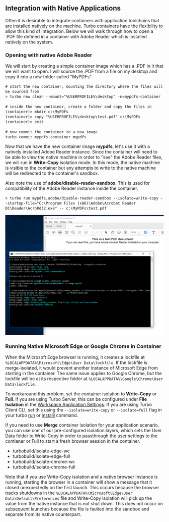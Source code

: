 ## Integration with Native Applications

Often it is desirable to integrate containers with application toolchains that are installed natively on the machine. Turbo containers have the flexibility to allow this kind of integration. Below we will walk through how to open a .PDF file defined in a container with Adobe Reader which is installed natively on the system.

### Opening with native Adobe Reader

We will start by creating a simple container image which has a .PDF in it that we will want to open. I will source the .PDF from a file on my desktop and copy it into a new folder called "MyPDFs".

```
# start the new container, mounting the directory where the files will be sourced from
> turbo new clean --mount="%USERPROFILE%\desktop" -n=mypdfs-container

# inside the new container, create a folder and copy the files in
(container)> mkdir c:\MyPDFs
(container)> copy "%USERPROFILE%\desktop\test.pdf" c:\MyPDFs
(container)> exit

# now commit the container to a new image
turbo commit mypdfs-container mypdfs
```

Now that we have the new container image **mypdfs**, let's use it with a natively installed Adobe Reader instance. Since the container will need to be able to view the native machine in order to "see" the Adobe Reader files, we will run in **Write-Copy** isolation mode. In this mode, the native machine is visible to the container but any attempts to write to the native machine will be redirected to the container's sandbox.

Also note the use of **adobe/disable-reader-sandbox**. This is used for compatibility of the Adobe Reader instance inside the container.

```
> turbo run mypdfs,adobe/disable-reader-sandbox --isolate=write-copy --startup-file="C:\Program Files (x86)\Adobe\Acrobat Reader DC\Reader\AcroRd32.exe" -- c:\MyPDFs\test.pdf
```

![Studio opening native adobe](../../images/reader1.png)

### Running Native Microsoft Edge or Google Chrome in Container

When the Microsoft Edge browser is running, it creates a lockfile at `%LOCALAPPDATA%\Microsoft\Edge\User Data\lockfile`. If the lockfile is merge-isolated, it would prevent another instance of Microsoft Edge from starting in the container. The same issue applies to Google Chrome, but the lockfile will be at its respective folder at `%LOCALAPPDATA%\Google\Chrome\User Data\lockfile`.

To workaround this problem, set the container isolation to **Write-Copy** or **Full**.
If you are using Turbo Server, this can be configured under **File Isolation** in the [Workspace Application Settings](https://hub.turbo.net/docs/server/administration/workspaces#workspace-applications).
If you are using Turbo Client CLI, set this using the `--isolate=write-copy` or `--isolate=full` flag in your turbo [run](https://hub.turbo.net/docs/reference/command-line/run) or [installi](https://hub.turbo.net/docs/reference/command-line/installi) command.

If you need to use **Merge** container isolation for your application scenario, you can use one of our pre-configured isolation layers, which sets the User Data folder to Write-Copy in order to passthrough the user settings to the contianer or Full to start a fresh browser session in the container.

- turbobuild/isolate-edge-wc
- turbobuild/isolate-edge-full
- turbobuild/isolate-chrome-wc
- turbobuild/isolate-chrome-full

Note that if you use Write-Copy isolation and a native browser instance is running, starting the browser in a container will show a message that it closed unexpectedly on the first launch. This occurs because the browser tracks shutdowns in the `%LOCALAPPDATA%\Microsoft\Edge\User Data\Default\Preferences` file and Write-Copy isolation will pick up the value from the native instance that is not shut down. This does not occur on subsequent launches because the file is faulted into the sandbox and separate from its native counterpart.
